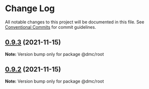 # Change Log

All notable changes to this project will be documented in this file.
See [Conventional Commits](https://conventionalcommits.org) for commit guidelines.

## [0.9.3](https://github.com/dino4udo/bulma-buefy-css-variables/compare/v0.9.2...v0.9.3) (2021-11-15)

**Note:** Version bump only for package @dmc/root

## [0.9.2](https://github.com/dino4udo/bulma-buefy-css-variables/compare/v0.9.2...v0.9.2) (2021-11-15)

**Note:** Version bump only for package @dmc/root
